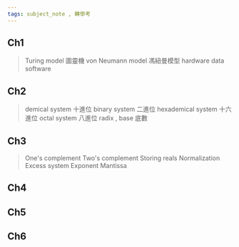 ```yaml
---
tags: subject_note , 轉學考 
---
```

## Ch1
> Turing model 圖靈機
> von Neumann model 馮紐曼模型 
> hardware
> data
> software



## Ch2
> demical system 十進位
> binary system 二進位
> hexademical system 十六進位
> octal system 八進位
> radix , base 底數

## Ch3
> One's complement
> Two's complement
> Storing reals
> Normalization
> Excess system
> Exponent
> Mantissa

## Ch4


## Ch5


## Ch6
